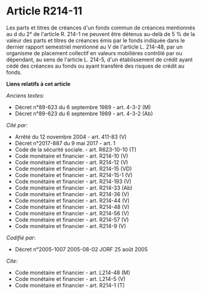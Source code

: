 # Article R214-11

Les parts et titres de créances d'un fonds commun de créances mentionnés au d du 2° de l'article R. 214-1 ne peuvent être
détenus au-delà de 5 % de la valeur des parts et titres de créances émis par le fonds indiquée dans le dernier rapport
semestriel mentionné au V de l'article L. 214-48, par un organisme de placement collectif en valeurs mobilières contrôlé par
ou dépendant, au sens de l'article L. 214-5, d'un établissement de crédit ayant cédé des créances au fonds ou ayant transféré
des risques de crédit au fonds.

**Liens relatifs à cet article**

_Anciens textes_:

  - Décret n°89-623 du 6 septembre 1989 - art. 4-3-2 (M)
  - Décret n°89-623 du 6 septembre 1989 - art. 4-3-2 (Ab)

_Cité par_:

  - Arrêté du 12 novembre 2004 - art. 411-83 (V)
  - Décret n°2017-887 du 9 mai 2017 - art. 1
  - Code de la sécurité sociale. - art. R623-10-10 (T)
  - Code monétaire et financier - art. R214-10 (V)
  - Code monétaire et financier - art. R214-12 (V)
  - Code monétaire et financier - art. R214-15 (VD)
  - Code monétaire et financier - art. R214-15-1 (V)
  - Code monétaire et financier - art. R214-193 (V)
  - Code monétaire et financier - art. R214-33 (Ab)
  - Code monétaire et financier - art. R214-36 (V)
  - Code monétaire et financier - art. R214-44 (V)
  - Code monétaire et financier - art. R214-48 (V)
  - Code monétaire et financier - art. R214-56 (V)
  - Code monétaire et financier - art. R214-57 (V)
  - Code monétaire et financier - art. R214-9 (V)

_Codifié par_:

  - Décret n°2005-1007 2005-08-02 JORF 25 août 2005

_Cite_:

  - Code monétaire et financier - art. L214-48 (M)
  - Code monétaire et financier - art. L214-5 (V)
  - Code monétaire et financier - art. R214-1 (T)
